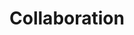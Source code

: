 ---
title: Collaboration
layout: dashboard
permalink: /collaboration.html
dashboard:
  container_id: collaboration
  data_sources:
    yearly: /kpidata/collaboration-yearly
  default_frequency: yearly
  default_tab: chart
  show_table: true
  table_columns: []
  charts: []
---